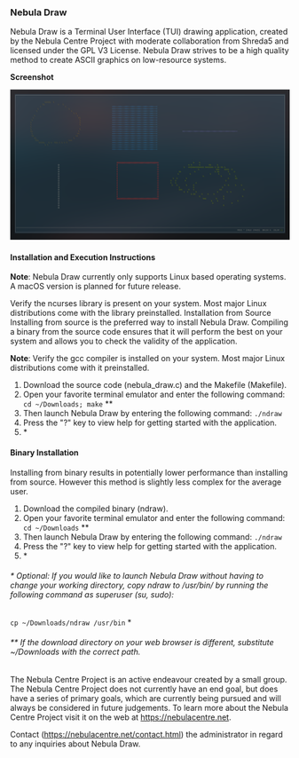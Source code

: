 ### Nebula Draw

Nebula Draw is a Terminal User Interface (TUI) drawing application, created by the Nebula Centre Project with moderate collaboration from Shreda5 and licensed under the GPL V3 License. Nebula Draw strives to be a high quality method to create ASCII graphics on low-resource systems.

**Screenshot**

![screenshot.png](screenshot.png)

#### Installation and Execution Instructions

**Note**: Nebula Draw currently only supports Linux based operating systems. A macOS version is planned for future release.

Verify the ncurses library is present on your system. Most major Linux distributions come with the library preinstalled.
Installation from Source
Installing from source is the preferred way to install Nebula Draw. Compiling a binary from the source code ensures that it will perform the best on your system and allows you to check the validity of the application.

**Note**: Verify the gcc compiler is installed on your system. Most major Linux distributions come with it preinstalled.

1. Download the source code (nebula\_draw.c) and the Makefile (Makefile).
2. Open your favorite terminal emulator and enter the following command:
 	`cd ~/Downloads; make` **
3. Then launch Nebula Draw by entering the following command:
  	`./ndraw`
4. Press the "?" key to view help for getting started with the application.
5. \* 

#### Binary Installation

Installing from binary results in potentially lower performance than installing from source. However this method is slightly less complex for the average user.

1. Download the compiled binary (ndraw).
2. Open your favorite terminal emulator and enter the following command:
	`cd ~/Downloads` \*\*
3. Then launch Nebula Draw by entering the following command:
	`./ndraw`
4. Press the "?" key to view help for getting started with the application.
5. \* 

###### \* Optional: If you would like to launch Nebula Draw without having to change your working directory, copy ndraw to /usr/bin/ by running the following command as superuser (su, sudo):

`cp ~/Downloads/ndraw /usr/bin` *

###### \*\* If the download directory on your web browser is different, substitute ~/Downloads with the correct path.


The Nebula Centre Project is an active endeavour created by a small group. The Nebula Centre Project does not currently have an end goal, but does have a series of primary goals, which are currently being pursued and will always be considered in future judgements. To learn more about the Nebula Centre Project visit it on the web at https://nebulacentre.net.

Contact (https://nebulacentre.net/contact.html) the administrator in regard to any inquiries about Nebula Draw. 
